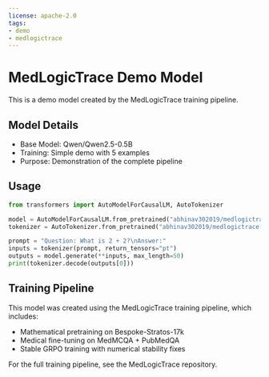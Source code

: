 ```yaml
---
license: apache-2.0
tags:
- demo
- medlogictrace
---
```


# MedLogicTrace Demo Model

This is a demo model created by the MedLogicTrace training pipeline.

## Model Details
- Base Model: Qwen/Qwen2.5-0.5B
- Training: Simple demo with 5 examples
- Purpose: Demonstration of the complete pipeline

## Usage

```python
from transformers import AutoModelForCausalLM, AutoTokenizer

model = AutoModelForCausalLM.from_pretrained("abhinav302019/medlogictrace-demo-20250603_154459")
tokenizer = AutoTokenizer.from_pretrained("abhinav302019/medlogictrace-demo-20250603_154459")

prompt = "Question: What is 2 + 2?\nAnswer:"
inputs = tokenizer(prompt, return_tensors="pt")
outputs = model.generate(**inputs, max_length=50)
print(tokenizer.decode(outputs[0]))
```

## Training Pipeline

This model was created using the MedLogicTrace training pipeline, which includes:
- Mathematical pretraining on Bespoke-Stratos-17k
- Medical fine-tuning on MedMCQA + PubMedQA
- Stable GRPO training with numerical stability fixes

For the full training pipeline, see the MedLogicTrace repository.
